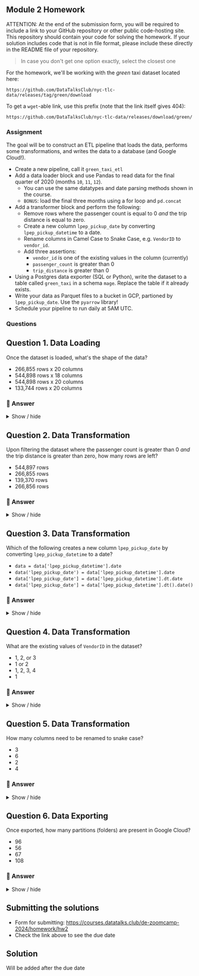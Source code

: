 ## Module 2 Homework

ATTENTION: At the end of the submission form, you will be required to include a link to your GitHub repository or other public code-hosting site. This repository should contain your code for solving the homework. If your solution includes code that is not in file format, please include these directly in the README file of your repository.

> In case you don't get one option exactly, select the closest one

For the homework, we'll be working with the _green_ taxi dataset located here:

`https://github.com/DataTalksClub/nyc-tlc-data/releases/tag/green/download`

To get a `wget`-able link, use this prefix (note that the link itself gives 404):

`https://github.com/DataTalksClub/nyc-tlc-data/releases/download/green/`

### Assignment

The goal will be to construct an ETL pipeline that loads the data, performs some transformations, and writes the data to a database (and Google Cloud!).

- Create a new pipeline, call it `green_taxi_etl`
- Add a data loader block and use Pandas to read data for the final quarter of 2020 (months `10`, `11`, `12`).
  - You can use the same datatypes and date parsing methods shown in the course.
  - `BONUS`: load the final three months using a for loop and `pd.concat`
- Add a transformer block and perform the following:
  - Remove rows where the passenger count is equal to 0 _and_ the trip distance is equal to zero.
  - Create a new column `lpep_pickup_date` by converting `lpep_pickup_datetime` to a date.
  - Rename columns in Camel Case to Snake Case, e.g. `VendorID` to `vendor_id`.
  - Add three assertions:
    - `vendor_id` is one of the existing values in the column (currently)
    - `passenger_count` is greater than 0
    - `trip_distance` is greater than 0
- Using a Postgres data exporter (SQL or Python), write the dataset to a table called `green_taxi` in a schema `mage`. Replace the table if it already exists.
- Write your data as Parquet files to a bucket in GCP, partioned by `lpep_pickup_date`. Use the `pyarrow` library!
- Schedule your pipeline to run daily at 5AM UTC.

### Questions

## Question 1. Data Loading

Once the dataset is loaded, what's the shape of the data?

* 266,855 rows x 20 columns
* 544,898 rows x 18 columns
* 544,898 rows x 20 columns
* 133,744 rows x 20 columns

### 🔵 Answer

<details>
    <summary>Show / hide</summary>

The answer is **266,855 rows × 20 columns**, determined with the code [here](https://github.com/cenviity/data-engineering-zoomcamp-2024/blob/main/02-workflow-orchestration/green-taxi-etl/green-taxi-etl/data_loaders/load_taxi_data.py).
</details>

## Question 2. Data Transformation

Upon filtering the dataset where the passenger count is greater than 0 _and_ the trip distance is greater than zero, how many rows are left?

* 544,897 rows
* 266,855 rows
* 139,370 rows
* 266,856 rows

### 🔵 Answer

<details>
    <summary>Show / hide</summary>

The answer is **139,370 rows**, determined with the code [here](https://github.com/cenviity/data-engineering-zoomcamp-2024/blob/main/02-workflow-orchestration/green-taxi-etl/green-taxi-etl/transformers/remove_zero_passengers_or_trip_distance.py).
</details>

## Question 3. Data Transformation

Which of the following creates a new column `lpep_pickup_date` by converting `lpep_pickup_datetime` to a date?

* `data = data['lpep_pickup_datetime'].date`
* `data('lpep_pickup_date') = data['lpep_pickup_datetime'].date`
* `data['lpep_pickup_date'] = data['lpep_pickup_datetime'].dt.date`
* `data['lpep_pickup_date'] = data['lpep_pickup_datetime'].dt().date()`

### 🔵 Answer

<details>
    <summary>Show / hide</summary>

The answer is `data['lpep_pickup_date'] = data['lpep_pickup_datetime'].dt.date`, as shown in the code [here](https://github.com/cenviity/data-engineering-zoomcamp-2024/blob/main/02-workflow-orchestration/green-taxi-etl/green-taxi-etl/transformers/add_lpep_pickup_date.py#L26
).
</details>

## Question 4. Data Transformation

What are the existing values of `VendorID` in the dataset?

* 1, 2, or 3
* 1 or 2
* 1, 2, 3, 4
* 1

### 🔵 Answer

<details>
    <summary>Show / hide</summary>

The answer is `1 or 2`, determined with the code [here](https://github.com/cenviity/data-engineering-zoomcamp-2024/blob/main/02-workflow-orchestration/green-taxi-etl/green-taxi-etl/data_loaders/load_taxi_data.py#L48-L52
) and [here](https://github.com/cenviity/data-engineering-zoomcamp-2024/blob/main/02-workflow-orchestration/green-taxi-etl/green-taxi-etl/transformers/test_taxi_data.py#L35-L40).
</details>

## Question 5. Data Transformation

How many columns need to be renamed to snake case?

* 3
* 6
* 2
* 4

### 🔵 Answer

<details>
    <summary>Show / hide</summary>

The answer is `4`, as shown in the code [here](https://github.com/cenviity/data-engineering-zoomcamp-2024/blob/main/02-workflow-orchestration/green-taxi-etl/green-taxi-etl/transformers/rename_columns.py#L24-L27).

These are the columns that need renaming:
* `VendorID`
* `RatecodeID`
* `PULocationID`
* `DOLocationID`
</details>

## Question 6. Data Exporting

Once exported, how many partitions (folders) are present in Google Cloud?

* 96
* 56
* 67
* 108

### 🔵 Answer

<details>
    <summary>Show / hide</summary>

The closest answer is **96**, determined with the code [here](https://github.com/cenviity/data-engineering-zoomcamp-2024/blob/main/02-workflow-orchestration/green-taxi-etl/green-taxi-etl/data_loaders/count_lpep_pickup_date.sql), which gives a count of **95**.

These are the columns that need renaming:
* `VendorID`
* `RatecodeID`
* `PULocationID`
* `DOLocationID`
</details>

## Submitting the solutions

* Form for submitting: https://courses.datatalks.club/de-zoomcamp-2024/homework/hw2
* Check the link above to see the due date

## Solution

Will be added after the due date
